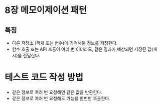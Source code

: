# 8장 메모이제이션 패턴

## 특징

- 다른 저장소 (객체 또는 변수)에 기억해둘 정보를 저장한다.
- 함수 호출 또는 API 호출이 여러 번 이더라도, 같은 결과가 예상되면 저장된 값(캐시)을 전달한다.

# 테스트 코드 작성 방법

- 같은 정보로 여러 번 요청해면 같은 값을 반환한다.
- 같은 정보로 여러 번 요청해도 기능을 한번만 호출한다.
